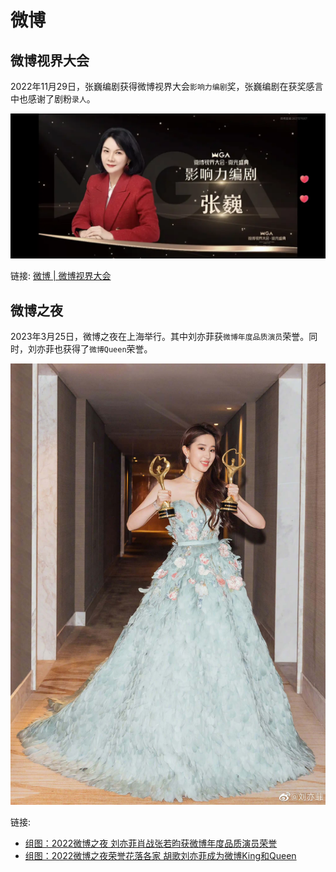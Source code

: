 # 微博

## 微博视界大会

2022年11月29日，张巍编剧获得微博视界大会`影响力编剧`奖，张巍编剧在获奖感言中也感谢了剧粉`录人`。

![](/image/data/weibo-zw.webp)

链接: [微博 | 微博视界大会](https://weibo.com/2637571067/MhiO82fee)

## 微博之夜

2023年3月25日，微博之夜在上海举行。其中刘亦菲获`微博年度品质演员`荣誉。同时，刘亦菲也获得了`微博Queen`荣誉。

![](/image/data/awards/cc.jpg)

链接:

* [组图：2022微博之夜 刘亦菲肖战张若昀获微博年度品质演员荣誉](http://slide.ent.sina.com.cn/star/slide_4_704_383466.html#p=1)
* [组图：2022微博之夜荣誉花落各家 胡歌刘亦菲成为微博King和Queen](http://slide.ent.sina.com.cn/star/slide_4_704_383455.html#p=1)
